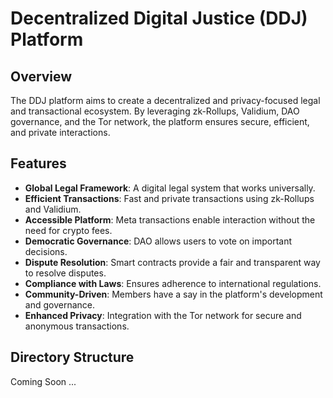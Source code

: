 # Decentralized Digital Justice (DDJ) Platform

## Overview

The DDJ platform aims to create a decentralized and privacy-focused legal and transactional ecosystem. By leveraging zk-Rollups, Validium, DAO governance, and the Tor network, the platform ensures secure, efficient, and private interactions.

## Features

- **Global Legal Framework**: A digital legal system that works universally.
- **Efficient Transactions**: Fast and private transactions using zk-Rollups and Validium.
- **Accessible Platform**: Meta transactions enable interaction without the need for crypto fees.
- **Democratic Governance**: DAO allows users to vote on important decisions.
- **Dispute Resolution**: Smart contracts provide a fair and transparent way to resolve disputes.
- **Compliance with Laws**: Ensures adherence to international regulations.
- **Community-Driven**: Members have a say in the platform's development and governance.
- **Enhanced Privacy**: Integration with the Tor network for secure and anonymous transactions.

## Directory Structure

Coming Soon ...
